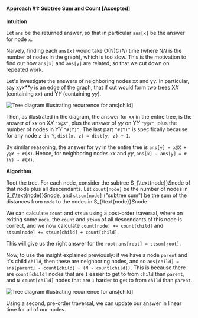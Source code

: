 

#### Approach #1: Subtree Sum and Count [Accepted]

**Intuition**

Let `ans` be the returned answer, so that in particular `ans[x]` be the answer for node `x`.

Naively, finding each `ans[x]` would take O(N)*O*(*N*) time (where N*N* is the number of nodes in the graph), which is too slow. This is the motivation to find out how `ans[x]` and `ans[y]` are related, so that we cut down on repeated work.

Let's investigate the answers of neighboring nodes x*x* and y*y*. In particular, say xy*x**y* is an edge of the graph, that if cut would form two trees X*X* (containing x*x*) and Y*Y* (containing y*y*).

![Tree diagram illustrating recurrence for ans[child]](../docs/images/sketch1.png)

Then, as illustrated in the diagram, the answer for x*x* in the entire tree, is the answer of x*x* on X*X* `"x@X"`, plus the answer of y*y* on Y*Y* `"y@Y"`, plus the number of nodes in Y*Y* `"#(Y)"`. The last part `"#(Y)"` is specifically because for any node `z in Y`, `dist(x, z) = dist(y, z) + 1`.

By similar reasoning, the answer for y*y* in the entire tree is `ans[y] = x@X + y@Y + #(X)`. Hence, for neighboring nodes x*x* and y*y*, `ans[x] - ans[y] = #(Y) - #(X)`.

**Algorithm**

Root the tree. For each node, consider the subtree S_{\text{node}}*S*node of that node plus all descendants. Let `count[node]` be the number of nodes in S_{\text{node}}*S*node, and `stsum[node]` ("subtree sum") be the sum of the distances from `node` to the nodes in S_{\text{node}}*S*node.

We can calculate `count` and `stsum` using a post-order traversal, where on exiting some `node`, the `count` and `stsum` of all descendants of this node is correct, and we now calculate `count[node] += count[child]` and `stsum[node] += stsum[child] + count[child]`.

This will give us the right answer for the `root`: `ans[root] = stsum[root]`.

Now, to use the insight explained previously: if we have a node `parent` and it's child `child`, then these are neighboring nodes, and so `ans[child] = ans[parent] - count[child] + (N - count[child])`. This is because there are `count[child]` nodes that are `1` easier to get to from `child` than `parent`, and `N-count[child]` nodes that are `1` harder to get to from `child` than `parent`.

![Tree diagram illustrating recurrence for ans[child]](../docs/images/sketch2.png)

Using a second, pre-order traversal, we can update our answer in linear time for all of our nodes.
